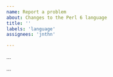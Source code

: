 ```yaml
---
name: Report a problem
about: Changes to the Perl 6 language
title: ''
labels: 'language'
assignees: 'jnthn'

---
```


<!--- Write a short description of the problem here. -->
…

<!--- Provide more details here. *Do not* propose a solution. You can propose a solution later in the comments. -->
…
